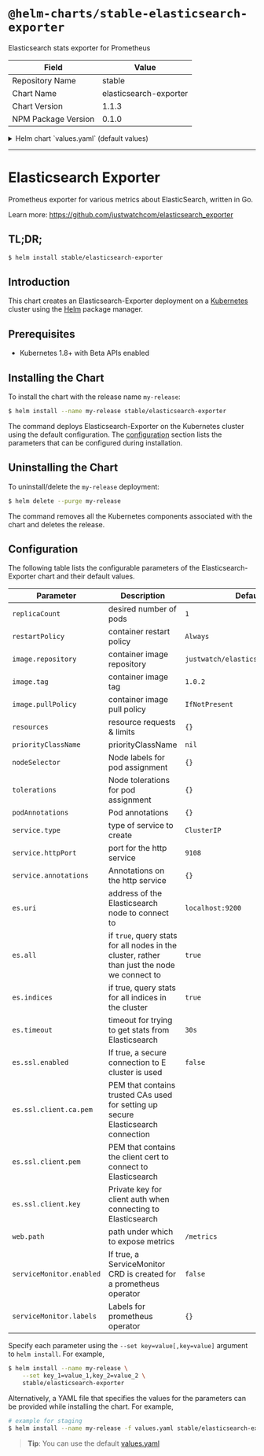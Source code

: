 # `@helm-charts/stable-elasticsearch-exporter`

Elasticsearch stats exporter for Prometheus

| Field               | Value                  |
| ------------------- | ---------------------- |
| Repository Name     | stable                 |
| Chart Name          | elasticsearch-exporter |
| Chart Version       | 1.1.3                  |
| NPM Package Version | 0.1.0                  |

<details>

<summary>Helm chart `values.yaml` (default values)</summary>

```yaml
## number of exporter instances
##
replicaCount: 1

## restart policy for all containers
##
restartPolicy: Always

image:
  repository: justwatch/elasticsearch_exporter
  tag: 1.0.2
  pullPolicy: IfNotPresent

resources:
  {}
  # requests:
  #   cpu: 100m
  #   memory: 128Mi
  # limits:
  #   cpu: 100m
  #   memory: 128Mi

priorityClassName: ''

nodeSelector: {}

tolerations: {}

podAnnotations: {}

service:
  type: ClusterIP
  httpPort: 9108
  annotations: {}

es:
  ## Address (host and port) of the Elasticsearch node we should connect to.
  ## This could be a local node (localhost:9200, for instance), or the address
  ## of a remote Elasticsearch server. When basic auth is needed,
  ## specify as: <proto>://<user>:<password>@<host>:<port>. e.g., http://admin:pass@localhost:9200.
  ##
  uri: localhost:9200

  ## If true, query stats for all nodes in the cluster, rather than just the
  ## node we connect to.
  ##
  all: true

  ## If true, query stats for all indices in the cluster.
  ##
  indices: true

  ## Timeout for trying to get stats from Elasticsearch. (ex: 20s)
  ##
  timeout: 30s

  ssl:
    ## If true, a secure connection to ES cluster is used (requires SSL certs below)
    ##
    enabled: false

    ca:
      ## PEM that contains trusted CAs used for setting up secure Elasticsearch connection
      ##
      # pem:

    client:
      ## PEM that contains the client cert to connect to Elasticsearch.
      ##
      # pem:
      ## Private key for client auth when connecting to Elasticsearch
      ##
      # key:

web:
  ## Path under which to expose metrics.
  ##
  path: /metrics

serviceMonitor:
  ## If true, a ServiceMonitor CRD is created for a prometheus operator
  ## https://github.com/coreos/prometheus-operator
  ##
  enabled: false
  labels: {}
```

</details>

---

# Elasticsearch Exporter

Prometheus exporter for various metrics about ElasticSearch, written in Go.

Learn more: https://github.com/justwatchcom/elasticsearch_exporter

## TL;DR;

```bash
$ helm install stable/elasticsearch-exporter
```

## Introduction

This chart creates an Elasticsearch-Exporter deployment on a [Kubernetes](http://kubernetes.io)
cluster using the [Helm](https://helm.sh) package manager.

## Prerequisites

- Kubernetes 1.8+ with Beta APIs enabled

## Installing the Chart

To install the chart with the release name `my-release`:

```bash
$ helm install --name my-release stable/elasticsearch-exporter
```

The command deploys Elasticsearch-Exporter on the Kubernetes cluster using the default configuration. The [configuration](#configuration) section lists the parameters that can be configured during installation.

## Uninstalling the Chart

To uninstall/delete the `my-release` deployment:

```bash
$ helm delete --purge my-release
```

The command removes all the Kubernetes components associated with the chart and deletes the release.

## Configuration

The following table lists the configurable parameters of the Elasticsearch-Exporter chart and their default values.

| Parameter                | Description                                                                                  | Default                            |
| ------------------------ | -------------------------------------------------------------------------------------------- | ---------------------------------- |
| `replicaCount`           | desired number of pods                                                                       | `1`                                |
| `restartPolicy`          | container restart policy                                                                     | `Always`                           |
| `image.repository`       | container image repository                                                                   | `justwatch/elasticsearch_exporter` |
| `image.tag`              | container image tag                                                                          | `1.0.2`                            |
| `image.pullPolicy`       | container image pull policy                                                                  | `IfNotPresent`                     |
| `resources`              | resource requests & limits                                                                   | `{}`                               |
| `priorityClassName`      | priorityClassName                                                                            | `nil`                              |
| `nodeSelector`           | Node labels for pod assignment                                                               | `{}`                               |
| `tolerations`            | Node tolerations for pod assignment                                                          | `{}`                               |
| `podAnnotations`         | Pod annotations                                                                              | `{}`                               |
| `service.type`           | type of service to create                                                                    | `ClusterIP`                        |
| `service.httpPort`       | port for the http service                                                                    | `9108`                             |
| `service.annotations`    | Annotations on the http service                                                              | `{}`                               |
| `es.uri`                 | address of the Elasticsearch node to connect to                                              | `localhost:9200`                   |
| `es.all`                 | if `true`, query stats for all nodes in the cluster, rather than just the node we connect to | `true`                             |
| `es.indices`             | if true, query stats for all indices in the cluster                                          | `true`                             |
| `es.timeout`             | timeout for trying to get stats from Elasticsearch                                           | `30s`                              |
| `es.ssl.enabled`         | If true, a secure connection to E cluster is used                                            | `false`                            |
| `es.ssl.client.ca.pem`   | PEM that contains trusted CAs used for setting up secure Elasticsearch connection            |
| `es.ssl.client.pem`      | PEM that contains the client cert to connect to Elasticsearch                                |
| `es.ssl.client.key`      | Private key for client auth when connecting to Elasticsearch                                 |
| `web.path`               | path under which to expose metrics                                                           | `/metrics`                         |
| `serviceMonitor.enabled` | If true, a ServiceMonitor CRD is created for a prometheus operator                           | `false`                            |
| `serviceMonitor.labels`  | Labels for prometheus operator                                                               | `{}`                               |

Specify each parameter using the `--set key=value[,key=value]` argument to `helm install`. For example,

```bash
$ helm install --name my-release \
    --set key_1=value_1,key_2=value_2 \
    stable/elasticsearch-exporter
```

Alternatively, a YAML file that specifies the values for the parameters can be provided while installing the chart. For example,

```bash
# example for staging
$ helm install --name my-release -f values.yaml stable/elasticsearch-exporter
```

> **Tip**: You can use the default [values.yaml](values.yaml)
